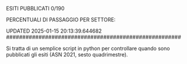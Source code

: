 ESITI PUBBLICATI 0/190 

PERCENTUALI DI PASSAGGIO PER SETTORE:

UPDATED 2025-01-15 20:13:39.644682
###################################################### 

Si tratta di un semplice script in python per controllare quando sono pubblicati gli esiti (ASN 2021, sesto quadrimestre).

